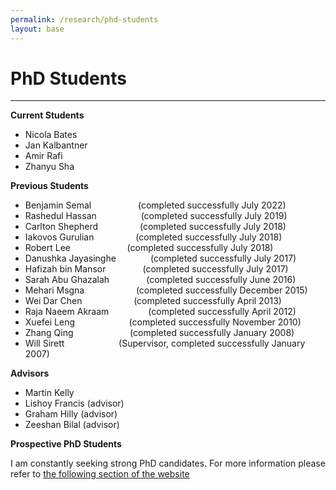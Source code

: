 ```yaml
---
permalink: /research/phd-students
layout: base
---
```


# PhD Students
---

**Current Students**

-   Nicola Bates
-   Jan Kalbantner
-   Amir Rafi
-   Zhanyu Sha

**Previous Students**

-   Benjamin Semal                   (completed successfully July 2022)
-   Rashedul Hassan                  (completed successfully July 2019)
-   Carlton Shepherd                 (completed successfully July 2018)
-   Iakovos Gurulian                 (completed successfully July 2018)
-   Robert Lee                       (completed successfully July 2018)
-   Danushka Jayasinghe              (completed successfully July 2017)
-   Hafizah bin Mansor               (completed successfully July 2017)
-   Sarah Abu Ghazalah               (completed successfully June 2016)
-   Mehari Msgna                     (completed successfully December 2015)
-   Wei Dar Chen                     (completed successfully April 2013)
-   Raja Naeem Akraam                (completed successfully April 2012)
-   Xuefei Leng                      (completed successfully November 2010)
-   Zhang Qing                       (completed successfully January 2008)
-   Will Sirett                      (Supervisor, completed successfully January 2007)

**Advisors**

-   Martin Kelly
-   Lishoy Francis (advisor)
-   Graham Hilly (advisor)
-   Zeeshan Bilal (advisor)

**Prospective PhD Students**

I am constantly seeking strong PhD candidates. For more information please refer to [the following section of the website](/research/phd-oppurtunities)